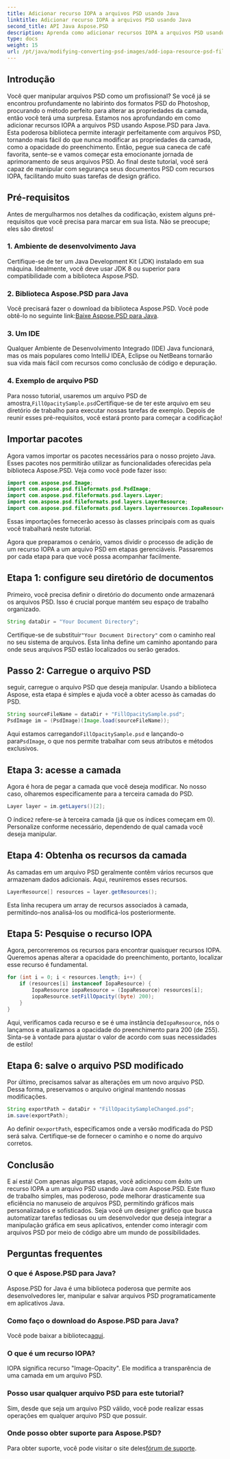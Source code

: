 ```yaml
---
title: Adicionar recurso IOPA a arquivos PSD usando Java
linktitle: Adicionar recurso IOPA a arquivos PSD usando Java
second_title: API Java Aspose.PSD
description: Aprenda como adicionar recursos IOPA a arquivos PSD usando Aspose.PSD para Java com este guia completo. Passos simples para uma manipulação gráfica eficaz.
type: docs
weight: 15
url: /pt/java/modifying-converting-psd-images/add-iopa-resource-psd-files/
---
```

## Introdução
Você quer manipular arquivos PSD como um profissional? Se você já se encontrou profundamente no labirinto dos formatos PSD do Photoshop, procurando o método perfeito para alterar as propriedades da camada, então você terá uma surpresa. Estamos nos aprofundando em como adicionar recursos IOPA a arquivos PSD usando Aspose.PSD para Java. Esta poderosa biblioteca permite interagir perfeitamente com arquivos PSD, tornando mais fácil do que nunca modificar as propriedades da camada, como a opacidade do preenchimento.
Então, pegue sua caneca de café favorita, sente-se e vamos começar esta emocionante jornada de aprimoramento de seus arquivos PSD. Ao final deste tutorial, você será capaz de manipular com segurança seus documentos PSD com recursos IOPA, facilitando muito suas tarefas de design gráfico.
## Pré-requisitos
Antes de mergulharmos nos detalhes da codificação, existem alguns pré-requisitos que você precisa para marcar em sua lista. Não se preocupe; eles são diretos!
### 1. Ambiente de desenvolvimento Java
Certifique-se de ter um Java Development Kit (JDK) instalado em sua máquina. Idealmente, você deve usar JDK 8 ou superior para compatibilidade com a biblioteca Aspose.PSD. 
### 2. Biblioteca Aspose.PSD para Java
 Você precisará fazer o download da biblioteca Aspose.PSD. Você pode obtê-lo no seguinte link:[Baixe Aspose.PSD para Java](https://releases.aspose.com/psd/java/).
### 3. Um IDE
Qualquer Ambiente de Desenvolvimento Integrado (IDE) Java funcionará, mas os mais populares como IntelliJ IDEA, Eclipse ou NetBeans tornarão sua vida mais fácil com recursos como conclusão de código e depuração.
### 4. Exemplo de arquivo PSD
 Para nosso tutorial, usaremos um arquivo PSD de amostra,`FillOpacitySample.psd`Certifique-se de ter este arquivo em seu diretório de trabalho para executar nossas tarefas de exemplo.
Depois de reunir esses pré-requisitos, você estará pronto para começar a codificação!
## Importar pacotes
Agora vamos importar os pacotes necessários para o nosso projeto Java. Esses pacotes nos permitirão utilizar as funcionalidades oferecidas pela biblioteca Aspose.PSD.
Veja como você pode fazer isso:
```java
import com.aspose.psd.Image;
import com.aspose.psd.fileformats.psd.PsdImage;
import com.aspose.psd.fileformats.psd.layers.Layer;
import com.aspose.psd.fileformats.psd.layers.LayerResource;
import com.aspose.psd.fileformats.psd.layers.layerresources.IopaResource;
```
Essas importações fornecerão acesso às classes principais com as quais você trabalhará neste tutorial. 

Agora que preparamos o cenário, vamos dividir o processo de adição de um recurso IOPA a um arquivo PSD em etapas gerenciáveis. Passaremos por cada etapa para que você possa acompanhar facilmente.
## Etapa 1: configure seu diretório de documentos
Primeiro, você precisa definir o diretório do documento onde armazenará os arquivos PSD. Isso é crucial porque mantém seu espaço de trabalho organizado.
```java
String dataDir = "Your Document Directory";
```
 Certifique-se de substituir`"Your Document Directory"` com o caminho real no seu sistema de arquivos. Esta linha define um caminho apontando para onde seus arquivos PSD estão localizados ou serão gerados.
## Passo 2: Carregue o arquivo PSD 
seguir, carregue o arquivo PSD que deseja manipular. Usando a biblioteca Aspose, esta etapa é simples e ajuda você a obter acesso às camadas do PSD.
```java
String sourceFileName = dataDir + "FillOpacitySample.psd";
PsdImage im = (PsdImage)(Image.load(sourceFileName));
```
 Aqui estamos carregando`FillOpacitySample.psd` e lançando-o para`PsdImage`, o que nos permite trabalhar com seus atributos e métodos exclusivos. 
## Etapa 3: acesse a camada 
Agora é hora de pegar a camada que você deseja modificar. No nosso caso, olharemos especificamente para a terceira camada do PSD.
```java
Layer layer = im.getLayers()[2];
```
 O índice`2` refere-se à terceira camada (já que os índices começam em 0). Personalize conforme necessário, dependendo de qual camada você deseja manipular.
## Etapa 4: Obtenha os recursos da camada 
As camadas em um arquivo PSD geralmente contêm vários recursos que armazenam dados adicionais. Aqui, reuniremos esses recursos.
```java
LayerResource[] resources = layer.getResources();
```
Esta linha recupera um array de recursos associados à camada, permitindo-nos analisá-los ou modificá-los posteriormente.
## Etapa 5: Pesquise o recurso IOPA 
Agora, percorreremos os recursos para encontrar quaisquer recursos IOPA. Queremos apenas alterar a opacidade do preenchimento, portanto, localizar esse recurso é fundamental.
```java
for (int i = 0; i < resources.length; i++) {
    if (resources[i] instanceof IopaResource) {
        IopaResource iopaResource = (IopaResource) resources[i];
        iopaResource.setFillOpacity((byte) 200);
    }
}
```
 Aqui, verificamos cada recurso e se é uma instância de`IopaResource`, nós o lançamos e atualizamos a opacidade do preenchimento para 200 (de 255). Sinta-se à vontade para ajustar o valor de acordo com suas necessidades de estilo!
## Etapa 6: salve o arquivo PSD modificado
Por último, precisamos salvar as alterações em um novo arquivo PSD. Dessa forma, preservamos o arquivo original mantendo nossas modificações.
```java
String exportPath = dataDir + "FillOpacitySampleChanged.psd";
im.save(exportPath);
```
 Ao definir o`exportPath`, especificamos onde a versão modificada do PSD será salva. Certifique-se de fornecer o caminho e o nome do arquivo corretos.
## Conclusão
E aí está! Com apenas algumas etapas, você adicionou com êxito um recurso IOPA a um arquivo PSD usando Java com Aspose.PSD. Este fluxo de trabalho simples, mas poderoso, pode melhorar drasticamente sua eficiência no manuseio de arquivos PSD, permitindo gráficos mais personalizados e sofisticados.
Seja você um designer gráfico que busca automatizar tarefas tediosas ou um desenvolvedor que deseja integrar a manipulação gráfica em seus aplicativos, entender como interagir com arquivos PSD por meio de código abre um mundo de possibilidades.
## Perguntas frequentes
### O que é Aspose.PSD para Java?  
Aspose.PSD for Java é uma biblioteca poderosa que permite aos desenvolvedores ler, manipular e salvar arquivos PSD programaticamente em aplicativos Java.
### Como faço o download do Aspose.PSD para Java?  
 Você pode baixar a biblioteca[aqui](https://releases.aspose.com/psd/java/).
### O que é um recurso IOPA?  
IOPA significa recurso "Image-Opacity". Ele modifica a transparência de uma camada em um arquivo PSD.
### Posso usar qualquer arquivo PSD para este tutorial?  
Sim, desde que seja um arquivo PSD válido, você pode realizar essas operações em qualquer arquivo PSD que possuir.
### Onde posso obter suporte para Aspose.PSD?  
 Para obter suporte, você pode visitar o site deles[fórum de suporte](https://forum.aspose.com/c/psd/34).
